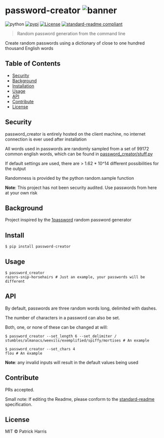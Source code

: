 # password-creator ![banner](https://raw.githubusercontent.com/patrickleweryharris/password_creator/master/img/logo.png)


![python](https://img.shields.io/badge/python-3-blue.svg?style=flat-square)
[![pypi](https://img.shields.io/badge/pypi-v1.0.0-blue.svg?style=flat-square)](https://pypi.python.org/pypi/anagram-solver) [![License](https://img.shields.io/badge/license-MIT-blue.svg?style=flat-square)](https://github.com/patrickleweryharris/anagram-solver/blob/master/LICENSE) [![standard-readme compliant](https://img.shields.io/badge/standard--readme-OK-green.svg?style=flat-square)](https://github.com/RichardLitt/standard-readme)


> Random password generation from the command line

Create random passwords using a dictionary of close to one hundred thousand English words

## Table of Contents

- [Security](#security)
- [Background](#background)
- [Installation](#installation)
- [Usage](#usage)
- [API](#api)
- [Contribute](#contribute)
- [License](#license)

## Security

password_creator is entirely hosted on the client machine, no internet connection is ever used after installation

All words used in passwords are randomly sampled from a set of 99172 common english words, which can be found in [password_creator/stuff.py](https://github.com/patrickleweryharris/password_creator/blob/master/password_creator/stuff.py)

If default settings are used, there are > 1.62 * 10^14 different possibilities for the output

Randomness is provided by the python random.sample function

**Note**: This project has not been security audited. Use passwords from here at your own risk

## Background

Project inspired by the [1password](https://github.com/AgileBits) random password generator

## Install

```shell
$ pip install password-creator
```

## Usage

```shell
$ password_creator
razors-snip-horsehairs # Just an example, your passwords will be different
```

## API
By default, passwords are three random words long, delimited with dashes.

The number of characters in a password can also be set.

Both, one, or none of these can be changed at will:

```shell
$ password_creator --set_length 6 --set_delimiter /
stumbles/almanacs/weevils/exemplified/spiffy/mortises # An example
```

```shell
$ password_creator --set_chars 4
flou # An example
```
**Note**: any invalid inputs will result in the default values being used
## Contribute

PRs accepted.

Small note: If editing the Readme, please conform to the [standard-readme](https://github.com/RichardLitt/standard-readme) specification.

## License

MIT © Patrick Harris
